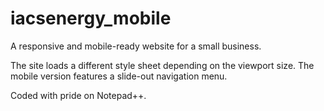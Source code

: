 # iacsenergy_mobile
A responsive and mobile-ready website for a small business. 

The site loads a different style sheet depending on the viewport size. The mobile version features a slide-out navigation menu. 

Coded with pride on Notepad++. 
